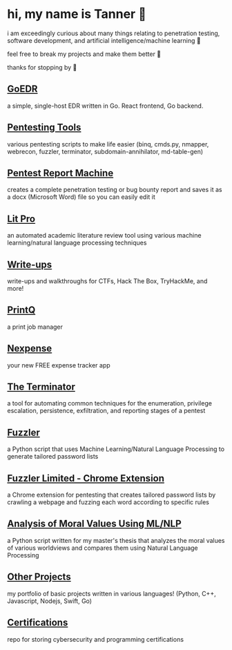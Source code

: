 # hi, my name is Tanner 🚀

i am exceedingly curious about many things relating to penetration testing, software development, and artificial intelligence/machine learning 🧠

feel free to break my projects and make them better 💯

thanks for stopping by 👋

## [GoEDR](https://github.com/suffs811/goedr)
a simple, single-host EDR written in Go. React frontend, Go backend.

## [Pentesting Tools](https://github.com/suffs811/pentesting-tools)
various pentesting scripts to make life easier (binq, cmds.py, nmapper, webrecon, fuzzler, terminator, subdomain-annihilator, md-table-gen)

## [Pentest Report Machine](https://github.com/suffs811/pentest-report-machine.git)
creates a complete penetration testing or bug bounty report and saves it as a docx (Microsoft Word) file so you can easily edit it

## [Lit Pro](https://litpro.cloud)
an automated academic literature review tool using various machine learning/natural language processing techniques

## [Write-ups](https://xtanner.medium.com/list/writeups-9d07a308a06c)
write-ups and walkthroughs for CTFs, Hack The Box, TryHackMe, and more!

## [PrintQ](https://github.com/suffs811/printq)
a print job manager

## [Nexpense](https://github.com/nexus-stone-solutions/Nexpense)
your new FREE expense tracker app

## [The Terminator](https://github.com/suffs811/the-terminator)
a tool for automating common techniques for the enumeration, privilege escalation, persistence, exfiltration, and reporting stages of a pentest

## [Fuzzler](https://github.com/suffs811/fuzzler)
a Python script that uses Machine Learning/Natural Language Processing to generate tailored password lists

## [Fuzzler Limited - Chrome Extension](https://chromewebstore.google.com/detail/jlcpgbolpnnpbeaiiclkhjckkjepidgo?utm_source=item-share-cb)
a Chrome extension for pentesting that creates tailored password lists by crawling a webpage and fuzzing each word according to specific rules

## [Analysis of Moral Values Using ML/NLP](https://github.com/suffs811/pluralism-thesis)
a Python script written for my master's thesis that analyzes the moral values of various worldviews and compares them using Natural Language Processing

## [Other Projects](https://github.com/suffs811/projects)
my portfolio of basic projects written in various languages! (Python, C++, Javascript, Nodejs, Swift, Go)

## [Certifications](https://github.com/suffs811/certifications)
repo for storing cybersecurity and programming certifications
